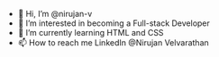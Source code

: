- 👋 Hi, I’m @nirujan-v
- 👀 I’m interested in becoming a Full-stack Developer
- 🌱 I’m currently learning HTML and CSS
- 📫 How to reach me LinkedIn @Nirujan Velvarathan

